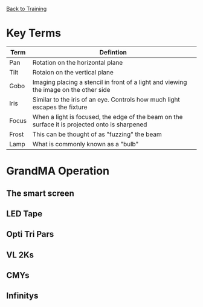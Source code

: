 <!-- TITLE: 202G - GrandMA is your Friend (Part 2) -->
<!-- SUBTITLE: This is a step through of all of our CTG fixtures -->

[Back to Training](/lights/training)
# Key Terms
| Term | Defintion |
| --- | --- |
| Pan | Rotation on the horizontal plane |
| Tilt | Rotaion on the vertical plane |
| Gobo | Imaging placing a stencil in front of a light and viewing the image on the other side |
| Iris | Similar to the iris of an eye. Controls how much light escapes the fixture |
| Focus | When a light is focused, the edge of the beam on the surface it is projected onto is sharpened |
| Frost | This can be thought of as "fuzzing" the beam |
| Lamp | What is commonly known as a "bulb" |

# GrandMA Operation
## The smart screen
## LED Tape
## Opti Tri Pars
## VL 2Ks
## CMYs
## Infinitys